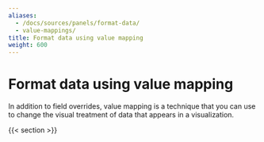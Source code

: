 ```yaml
---
aliases:
  - /docs/sources/panels/format-data/
  - value-mappings/
title: Format data using value mapping
weight: 600
---
```


# Format data using value mapping

In addition to field overrides, value mapping is a technique that you can use to change the visual treatment of data that appears in a visualization.

{{< section >}}
